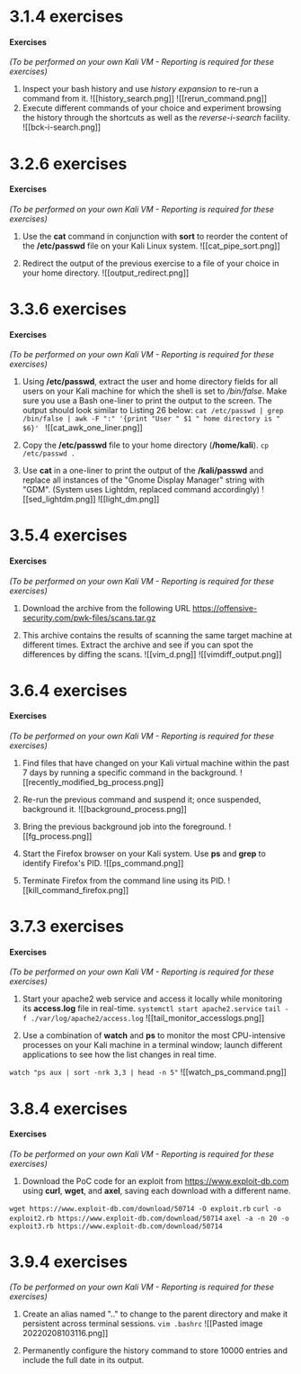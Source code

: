 # 3.1.4 exercises
#### Exercises
_(To be performed on your own Kali VM - Reporting is required for these exercises)_

1.  Inspect your bash history and use _history expansion_ to re-run a command from it.
![[history_search.png]]
![[rerun_command.png]]
2.  Execute different commands of your choice and experiment browsing the history through the shortcuts as well as the _reverse-i-search_ facility.
![[bck-i-search.png]]

# 3.2.6 exercises
#### Exercises
_(To be performed on your own Kali VM - Reporting is required for these exercises)_

1.  Use the **cat** command in conjunction with **sort** to reorder the content of the **/etc/passwd** file on your Kali Linux system.
![[cat_pipe_sort.png]]

2.  Redirect the output of the previous exercise to a file of your choice in your home directory.
![[output_redirect.png]]

# 3.3.6 exercises
#### Exercises

_(To be performed on your own Kali VM - Reporting is required for these exercises)_

1.  Using **/etc/passwd**, extract the user and home directory fields for all users on your Kali machine for which the shell is set to _/bin/false_. Make sure you use a Bash one-liner to print the output to the screen. The output should look similar to Listing 26 below:
`cat /etc/passwd | grep /bin/false | awk -F ":" '{print "User " $1 " home directory is " $6}' `
![[cat_awk_one_liner.png]]

2.  Copy the **/etc/passwd** file to your home directory (**/home/kali**).
    `cp /etc/passwd .`
	
3.  Use **cat** in a one-liner to print the output of the **/kali/passwd** and replace all instances of the "Gnome Display Manager" string with "GDM".
(System uses Lightdm, replaced command accordingly)
![[sed_lightdm.png]]
![[light_dm.png]]


# 3.5.4 exercises
#### Exercises

_(To be performed on your own Kali VM - Reporting is required for these exercises)_

1.  Download the archive from the following URL https://offensive-security.com/pwk-files/scans.tar.gz


2.  This archive contains the results of scanning the same target machine at different times. Extract the archive and see if you can spot the differences by diffing the scans.
![[vim_d.png]]
![[vimdiff_output.png]]

# 3.6.4 exercises
#### Exercises

_(To be performed on your own Kali VM - Reporting is required for these exercises)_

1.  Find files that have changed on your Kali virtual machine within the past 7 days by running a specific command in the background.
![[recently_modified_bg_process.png]]

2.  Re-run the previous command and suspend it; once suspended, background it.
![[background_process.png]]

3.  Bring the previous background job into the foreground.
![[fg_process.png]]

4.  Start the Firefox browser on your Kali system. Use **ps** and **grep** to identify Firefox's PID.
![[ps_command.png]]

5.  Terminate Firefox from the command line using its PID.
![[kill_command_firefox.png]]

# 3.7.3 exercises
#### Exercises

_(To be performed on your own Kali VM - Reporting is required for these exercises)_

1.  Start your apache2 web service and access it locally while monitoring its **access.log** file in real-time.
`systemctl start apache2.service`
`tail -f ./var/log/apache2/access.log`
![[tail_monitor_accesslogs.png]]

2.  Use a combination of **watch** and **ps** to monitor the most CPU-intensive processes on your Kali machine in a terminal window; launch different applications to see how the list changes in real time.

`watch "ps aux | sort -nrk 3,3 | head -n 5"`
![[watch_ps_command.png]]

# 3.8.4 exercises
#### Exercises

_(To be performed on your own Kali VM - Reporting is required for these exercises)_

1.  Download the PoC code for an exploit from https://www.exploit-db.com using **curl**, **wget**, and **axel**, saving each download with a different name.

`wget https://www.exploit-db.com/download/50714 -O exploit.rb`
`curl -o exploit2.rb https://www.exploit-db.com/download/50714`
`axel -a -n 20 -o exploit3.rb https://www.exploit-db.com/download/50714`


# 3.9.4 exercises
_(To be performed on your own Kali VM - Reporting is required for these exercises)_

1.  Create an alias named ".." to change to the parent directory and make it persistent across terminal sessions.
`vim .bashrc`
![[Pasted image 20220208103116.png]]

2.  Permanently configure the history command to store 10000 entries and include the full date in its output.

